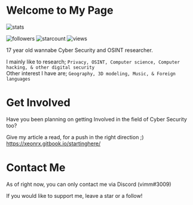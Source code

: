 # Welcome to My Page
![stats](https://github-readme-stats.vercel.app/api?username=xeonrx&show_icons=true&theme=radical)

![followers](https://img.shields.io/github/followers/Xeonrx?label=Follow)
![starcount](https://img.shields.io/github/stars/Xeonrx)
![views](https://komarev.com/ghpvc/?username=xeonrx&color=blue)


17 year old wannabe Cyber Security and OSINT researcher.

I mainly like to research; `Privacy, OSINT, Computer science, Computer hacking, & other digital security` <br />
Other interest I have are; `Geography, 3D modeling, Music, & Foreign languages`

# Get Involved
Have you been planning on getting Involved in the field of Cyber Security too?

Give my article a read, for a push in the right direction ;) <br />
https://xeonrx.gitbook.io/startinghere/

# Contact Me
As of right now, you can only contact me via Discord (vimm#3009)

If you would like to support me, leave a star or a follow!



